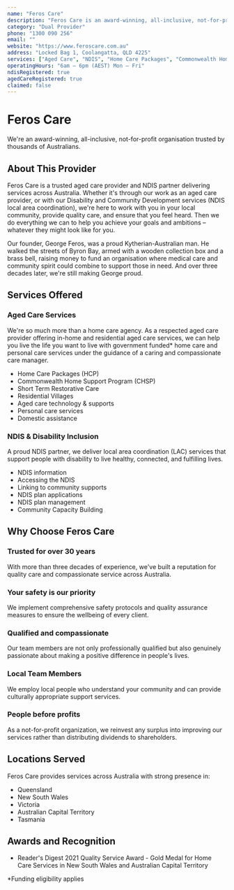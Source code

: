 ```yaml
---
name: "Feros Care"
description: "Feros Care is an award-winning, all-inclusive, not-for-profit organisation trusted by thousands of Australians for aged care and disability support services."
category: "Dual Provider"
phone: "1300 090 256"
email: ""
website: "https://www.feroscare.com.au"
address: "Locked Bag 1, Coolangatta, QLD 4225"
services: ["Aged Care", "NDIS", "Home Care Packages", "Commonwealth Home Support Program", "Residential Villages", "Short Term Restorative Care", "Disability Support"]
operatingHours: "6am – 6pm (AEST) Mon – Fri"
ndisRegistered: true
agedCareRegistered: true
claimed: false
---
```


# Feros Care

We're an award-winning, all-inclusive, not-for-profit organisation trusted by thousands of Australians.

## About This Provider

Feros Care is a trusted aged care provider and NDIS partner delivering services across Australia. Whether it's through our work as an aged care provider, or with our Disability and Community Development services (NDIS local area coordination), we're here to work with you in your local community, provide quality care, and ensure that you feel heard. Then we do everything we can to help you achieve your goals and ambitions – whatever they might look like for you.

Our founder, George Feros, was a proud Kytherian-Australian man. He walked the streets of Byron Bay, armed with a wooden collection box and a brass bell, raising money to fund an organisation where medical care and community spirit could combine to support those in need. And over three decades later, we're still making George proud.

## Services Offered

### Aged Care Services
We're so much more than a home care agency. As a respected aged care provider offering in-home and residential aged care services, we can help you live the life you want to live with government funded* home care and personal care services under the guidance of a caring and compassionate care manager.

- Home Care Packages (HCP)
- Commonwealth Home Support Program (CHSP)
- Short Term Restorative Care
- Residential Villages
- Aged care technology & supports
- Personal care services
- Domestic assistance

### NDIS & Disability Inclusion
A proud NDIS partner, we deliver local area coordination (LAC) services that support people with disability to live healthy, connected, and fulfilling lives.

- NDIS information
- Accessing the NDIS
- Linking to community supports
- NDIS plan applications
- NDIS plan management
- Community Capacity Building

## Why Choose Feros Care

### Trusted for over 30 years
With more than three decades of experience, we've built a reputation for quality care and compassionate service across Australia.

### Your safety is our priority
We implement comprehensive safety protocols and quality assurance measures to ensure the wellbeing of every client.

### Qualified and compassionate
Our team members are not only professionally qualified but also genuinely passionate about making a positive difference in people's lives.

### Local Team Members
We employ local people who understand your community and can provide culturally appropriate support services.

### People before profits
As a not-for-profit organization, we reinvest any surplus into improving our services rather than distributing dividends to shareholders.

## Locations Served

Feros Care provides services across Australia with strong presence in:
- Queensland
- New South Wales
- Victoria
- Australian Capital Territory
- Tasmania

## Awards and Recognition

- Reader's Digest 2021 Quality Service Award - Gold Medal for Home Care Services in New South Wales and Australian Capital Territory

*Funding eligibility applies 